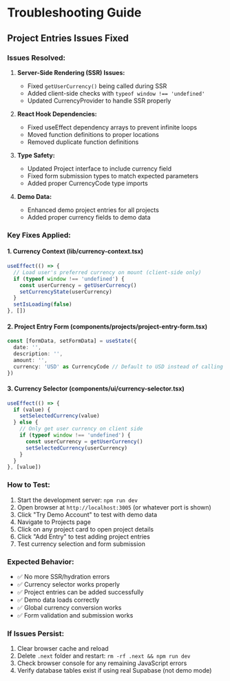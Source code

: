 # Troubleshooting Guide

## Project Entries Issues Fixed

### Issues Resolved:

1. **Server-Side Rendering (SSR) Issues:**
   - Fixed `getUserCurrency()` being called during SSR
   - Added client-side checks with `typeof window !== 'undefined'`
   - Updated CurrencyProvider to handle SSR properly

2. **React Hook Dependencies:**
   - Fixed useEffect dependency arrays to prevent infinite loops
   - Moved function definitions to proper locations
   - Removed duplicate function definitions

3. **Type Safety:**
   - Updated Project interface to include currency field
   - Fixed form submission types to match expected parameters
   - Added proper CurrencyCode type imports

4. **Demo Data:**
   - Enhanced demo project entries for all projects
   - Added proper currency fields to demo data

### Key Fixes Applied:

#### 1. Currency Context (lib/currency-context.tsx)
```typescript
useEffect(() => {
  // Load user's preferred currency on mount (client-side only)
  if (typeof window !== 'undefined') {
    const userCurrency = getUserCurrency()
    setCurrencyState(userCurrency)
  }
  setIsLoading(false)
}, [])
```

#### 2. Project Entry Form (components/projects/project-entry-form.tsx)
```typescript
const [formData, setFormData] = useState({
  date: '',
  description: '',
  amount: '',
  currency: 'USD' as CurrencyCode // Default to USD instead of calling getUserCurrency()
})
```

#### 3. Currency Selector (components/ui/currency-selector.tsx)
```typescript
useEffect(() => {
  if (value) {
    setSelectedCurrency(value)
  } else {
    // Only get user currency on client side
    if (typeof window !== 'undefined') {
      const userCurrency = getUserCurrency()
      setSelectedCurrency(userCurrency)
    }
  }
}, [value])
```

### How to Test:

1. Start the development server: `npm run dev`
2. Open browser at `http://localhost:3005` (or whatever port is shown)
3. Click "Try Demo Account" to test with demo data
4. Navigate to Projects page
5. Click on any project card to open project details
6. Click "Add Entry" to test adding project entries
7. Test currency selection and form submission

### Expected Behavior:

- ✅ No more SSR/hydration errors
- ✅ Currency selector works properly
- ✅ Project entries can be added successfully
- ✅ Demo data loads correctly
- ✅ Global currency conversion works
- ✅ Form validation and submission works

### If Issues Persist:

1. Clear browser cache and reload
2. Delete `.next` folder and restart: `rm -rf .next && npm run dev`
3. Check browser console for any remaining JavaScript errors
4. Verify database tables exist if using real Supabase (not demo mode)

